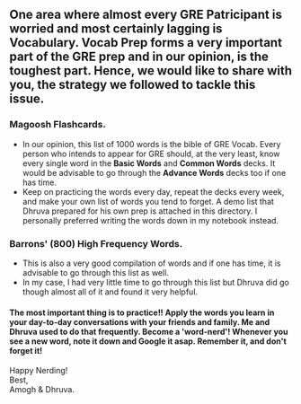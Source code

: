 ## One area where almost every GRE Patricipant is worried and most certainly lagging is Vocabulary. Vocab Prep forms a very important part of the GRE prep and in our opinion, is the toughest part. Hence, we would like to share with you, the strategy we followed to tackle this issue.

### Magoosh Flashcards.
- In our opinion, this list of 1000 words is the bible of GRE Vocab. Every person who intends to appear for GRE should, at the very least, know every single word in the **Basic Words** and **Common Words** decks. It would be advisable to go through the **Advance Words** decks too if one has time.
- Keep on practicing the words every day, repeat the decks every week, and make your own list of words you tend to forget. A demo list that Dhruva prepared for his own prep is attached in this directory. I personally preferred writing the words down in my notebook instead.

### Barrons' (800) High Frequency Words.
- This is also a very good compilation of words and if one has time, it is advisable to go through this list as well. 
- In my case, I had very little time to go through this list but Dhruva did go though almost all of it and found it very helpful.

#### The most important thing is to practice!! Apply the words you learn in your day-to-day conversations with your friends and family. Me and Dhruva used to do that frequently. Become a 'word-nerd'! Whenever you see a new word, note it down and Google it asap. Remember it, and don't forget it!

Happy Nerding!<br/>
Best,<br/>
Amogh & Dhruva.
